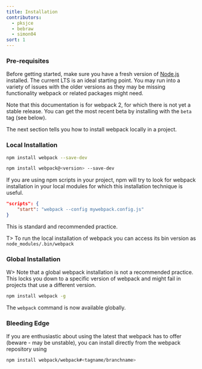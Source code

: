 ```yaml
---
title: Installation
contributors:
  - pksjce
  - bebraw
  - simon04
sort: 1
---
```


### Pre-requisites

Before getting started, make sure you have a fresh version of [Node.js](https://nodejs.org/en/) installed. The current LTS is an ideal starting point. You may run into a variety of issues with the older versions as they may be missing functionality webpack or related packages might need.

Note that this documentation is for webpack 2, for which there is not yet a stable release. You can get the most recent beta by installing with the `beta` tag (see below).

The next section tells you how to install webpack locally in a project.

### Local Installation

``` bash
npm install webpack --save-dev

npm install webpack@<version> --save-dev
```

If you are using npm scripts in your project, npm will try to look for webpack installation in your local modules for which this installation technique is useful.

```json
"scripts": {
	"start": "webpack --config mywebpack.config.js"
}
```

This is standard and recommended practice.

T> To run the local installation of webpack you can access its bin version as `node_modules/.bin/webpack`


### Global Installation

W> Note that a global webpack installation is not a recommended practice. This locks you down to a specific version of webpack and might fail in projects that use a different version.

``` bash
npm install webpack -g
```

The `webpack` command is now available globally.


### Bleeding Edge

If you are enthusiastic about using the latest that webpack has to offer (beware - may be unstable), you can install directly from the webpack repository using

``` bash
npm install webpack/webpack#<tagname/branchname>
```
